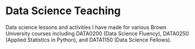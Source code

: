 # Data Science Teaching
Data science lessons and activities I have made for various Brown University courses including DATA0200 (Data Science Fluency), DATA0250 (Applied Statistics in Python), and DATA1150 (Data Science Fellows).
